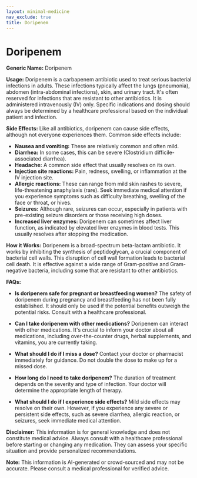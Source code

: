 ```yaml
---
layout: minimal-medicine
nav_exclude: true
title: Doripenem
---
```


# Doripenem

**Generic Name:** Doripenem

**Usage:** Doripenem is a carbapenem antibiotic used to treat serious bacterial infections in adults.  These infections typically affect the lungs (pneumonia), abdomen (intra-abdominal infections), skin, and urinary tract.  It's often reserved for infections that are resistant to other antibiotics.  It is administered intravenously (IV) only.  Specific indications and dosing should always be determined by a healthcare professional based on the individual patient and infection.

**Side Effects:** Like all antibiotics, doripenem can cause side effects, although not everyone experiences them.  Common side effects include:

* **Nausea and vomiting:** These are relatively common and often mild.
* **Diarrhea:**  In some cases, this can be severe (Clostridium difficile-associated diarrhea).
* **Headache:**  A common side effect that usually resolves on its own.
* **Injection site reactions:**  Pain, redness, swelling, or inflammation at the IV injection site.
* **Allergic reactions:**  These can range from mild skin rashes to severe, life-threatening anaphylaxis (rare).  Seek immediate medical attention if you experience symptoms such as difficulty breathing, swelling of the face or throat, or hives.
* **Seizures:** Although rare, seizures can occur, especially in patients with pre-existing seizure disorders or those receiving high doses.
* **Increased liver enzymes:** Doripenem can sometimes affect liver function, as indicated by elevated liver enzymes in blood tests.  This usually resolves after stopping the medication.


**How it Works:** Doripenem is a broad-spectrum beta-lactam antibiotic.  It works by inhibiting the synthesis of peptidoglycan, a crucial component of bacterial cell walls.  This disruption of cell wall formation leads to bacterial cell death.  It is effective against a wide range of Gram-positive and Gram-negative bacteria, including some that are resistant to other antibiotics.


**FAQs:**

* **Is doripenem safe for pregnant or breastfeeding women?**  The safety of doripenem during pregnancy and breastfeeding has not been fully established. It should only be used if the potential benefits outweigh the potential risks.  Consult with a healthcare professional.

* **Can I take doripenem with other medications?** Doripenem can interact with other medications.  It's crucial to inform your doctor about all medications, including over-the-counter drugs, herbal supplements, and vitamins, you are currently taking.

* **What should I do if I miss a dose?** Contact your doctor or pharmacist immediately for guidance.  Do not double the dose to make up for a missed dose.

* **How long do I need to take doripenem?** The duration of treatment depends on the severity and type of infection. Your doctor will determine the appropriate length of therapy.

* **What should I do if I experience side effects?**  Mild side effects may resolve on their own.  However, if you experience any severe or persistent side effects, such as severe diarrhea, allergic reaction, or seizures, seek immediate medical attention.

**Disclaimer:** This information is for general knowledge and does not constitute medical advice. Always consult with a healthcare professional before starting or changing any medication.  They can assess your specific situation and provide personalized recommendations.


**Note:** This information is AI-generated or crowd-sourced and may not be accurate. Please consult a medical professional for verified advice.